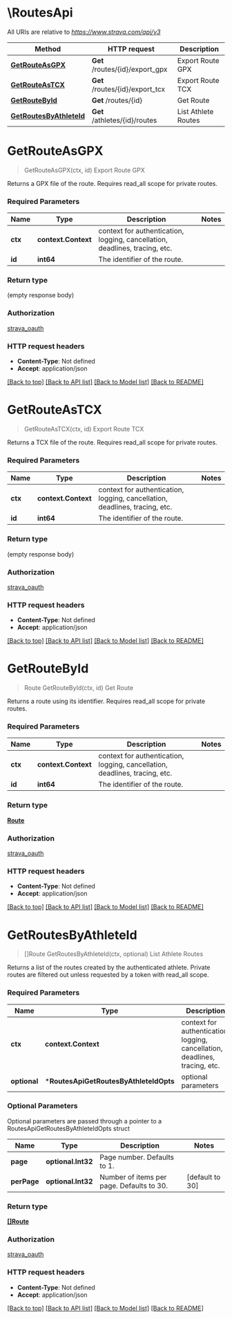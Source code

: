 # \RoutesApi

All URIs are relative to *https://www.strava.com/api/v3*

Method | HTTP request | Description
------------- | ------------- | -------------
[**GetRouteAsGPX**](RoutesApi.md#GetRouteAsGPX) | **Get** /routes/{id}/export_gpx | Export Route GPX
[**GetRouteAsTCX**](RoutesApi.md#GetRouteAsTCX) | **Get** /routes/{id}/export_tcx | Export Route TCX
[**GetRouteById**](RoutesApi.md#GetRouteById) | **Get** /routes/{id} | Get Route
[**GetRoutesByAthleteId**](RoutesApi.md#GetRoutesByAthleteId) | **Get** /athletes/{id}/routes | List Athlete Routes


# **GetRouteAsGPX**
> GetRouteAsGPX(ctx, id)
Export Route GPX

Returns a GPX file of the route. Requires read_all scope for private routes.

### Required Parameters

Name | Type | Description  | Notes
------------- | ------------- | ------------- | -------------
 **ctx** | **context.Context** | context for authentication, logging, cancellation, deadlines, tracing, etc.
  **id** | **int64**| The identifier of the route. | 

### Return type

 (empty response body)

### Authorization

[strava_oauth](../README.md#strava_oauth)

### HTTP request headers

 - **Content-Type**: Not defined
 - **Accept**: application/json

[[Back to top]](#) [[Back to API list]](../README.md#documentation-for-api-endpoints) [[Back to Model list]](../README.md#documentation-for-models) [[Back to README]](../README.md)

# **GetRouteAsTCX**
> GetRouteAsTCX(ctx, id)
Export Route TCX

Returns a TCX file of the route. Requires read_all scope for private routes.

### Required Parameters

Name | Type | Description  | Notes
------------- | ------------- | ------------- | -------------
 **ctx** | **context.Context** | context for authentication, logging, cancellation, deadlines, tracing, etc.
  **id** | **int64**| The identifier of the route. | 

### Return type

 (empty response body)

### Authorization

[strava_oauth](../README.md#strava_oauth)

### HTTP request headers

 - **Content-Type**: Not defined
 - **Accept**: application/json

[[Back to top]](#) [[Back to API list]](../README.md#documentation-for-api-endpoints) [[Back to Model list]](../README.md#documentation-for-models) [[Back to README]](../README.md)

# **GetRouteById**
> Route GetRouteById(ctx, id)
Get Route

Returns a route using its identifier. Requires read_all scope for private routes.

### Required Parameters

Name | Type | Description  | Notes
------------- | ------------- | ------------- | -------------
 **ctx** | **context.Context** | context for authentication, logging, cancellation, deadlines, tracing, etc.
  **id** | **int64**| The identifier of the route. | 

### Return type

[**Route**](Route.md)

### Authorization

[strava_oauth](../README.md#strava_oauth)

### HTTP request headers

 - **Content-Type**: Not defined
 - **Accept**: application/json

[[Back to top]](#) [[Back to API list]](../README.md#documentation-for-api-endpoints) [[Back to Model list]](../README.md#documentation-for-models) [[Back to README]](../README.md)

# **GetRoutesByAthleteId**
> []Route GetRoutesByAthleteId(ctx, optional)
List Athlete Routes

Returns a list of the routes created by the authenticated athlete. Private routes are filtered out unless requested by a token with read_all scope.

### Required Parameters

Name | Type | Description  | Notes
------------- | ------------- | ------------- | -------------
 **ctx** | **context.Context** | context for authentication, logging, cancellation, deadlines, tracing, etc.
 **optional** | ***RoutesApiGetRoutesByAthleteIdOpts** | optional parameters | nil if no parameters

### Optional Parameters
Optional parameters are passed through a pointer to a RoutesApiGetRoutesByAthleteIdOpts struct

Name | Type | Description  | Notes
------------- | ------------- | ------------- | -------------
 **page** | **optional.Int32**| Page number. Defaults to 1. | 
 **perPage** | **optional.Int32**| Number of items per page. Defaults to 30. | [default to 30]

### Return type

[**[]Route**](Route.md)

### Authorization

[strava_oauth](../README.md#strava_oauth)

### HTTP request headers

 - **Content-Type**: Not defined
 - **Accept**: application/json

[[Back to top]](#) [[Back to API list]](../README.md#documentation-for-api-endpoints) [[Back to Model list]](../README.md#documentation-for-models) [[Back to README]](../README.md)

